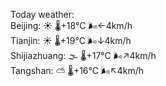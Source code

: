 Today weather:  
Beijing: ☀️   🌡️+18°C 🌬️←4km/h  
Tianjin: ☀️   🌡️+19°C 🌬️↓4km/h  
Shijiazhuang: 🌫  🌡️+17°C 🌬️↗4km/h  
Tangshan: ⛅️  🌡️+16°C 🌬️↖4km/h  
